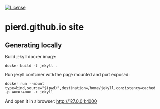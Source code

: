 [![License](https://i.creativecommons.org/l/by/4.0/88x31.png)](https://creativecommons.org/licenses/by/4.0)

# pierd.github.io site

## Generating locally

Build jekyll docker image:
```
docker build -t jekyll .
```

Run jekyll container with the page mounted and port exposed:
```
docker run --mount type=bind,source="$(pwd)",destination=/home/jekyll,consistency=cached -p 4000:4000 -t jekyll
```

And open it in a browser: http://127.0.0.1:4000
